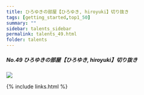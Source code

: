 ```yaml
---
title: ひろゆきの部屋【ひろゆき, hiroyuki】切り抜き
tags: [getting_started,top1_50]
summary: ""
sidebar: talents_sidebar
permalink: talents_49.html
folder: talents
---
```


##### No.49 ひろゆきの部屋【ひろゆき, hiroyuki】切り抜き

![](https://yt3.ggpht.com/67DAFgypBe1LbBPuDfbT7e9xnjMx3X4WLIXcqoKigoCaIiy1sLki_Neqj7beowlOYv7VGeercw=s176-c-k-c0x00ffffff-no-rj)




{% include links.html %}
